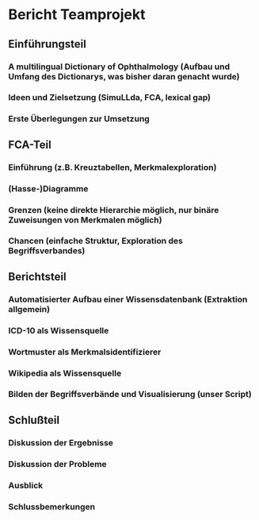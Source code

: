 Bericht Teamprojekt
===================

Einführungsteil
---------------

### A multilingual Dictionary of Ophthalmology (Aufbau und Umfang des Dictionarys, was bisher daran genacht wurde)
### Ideen und Zielsetzung (SimuLLda, FCA, lexical gap)
### Erste Überlegungen zur Umsetzung

FCA-Teil
--------

### Einführung (z.B. Kreuztabellen, Merkmalexploration)

### (Hasse-)Diagramme

### Grenzen (keine direkte Hierarchie möglich, nur binäre Zuweisungen von Merkmalen möglich)

### Chancen (einfache Struktur, Exploration des Begriffsverbandes)

Berichtsteil
------------

### Automatisierter Aufbau einer Wissensdatenbank (Extraktion allgemein)

### ICD-10 als Wissensquelle

### Wortmuster als Merkmalsidentifizierer

### Wikipedia als Wissensquelle

### Bilden der Begriffsverbände und Visualisierung (unser Script)

Schlußteil
----------

### Diskussion der Ergebnisse

### Diskussion der Probleme

### Ausblick

### Schlussbemerkungen

